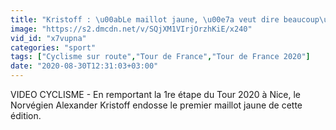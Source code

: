 ```yaml
---
title: "Kristoff : \u00abLe maillot jaune, \u00e7a veut dire beaucoup\u00bb - Cyclisme - Tour de France"
image: "https://s2.dmcdn.net/v/SQjXM1VIrjOrzhKiE/x240"
vid_id: "x7vupna"
categories: "sport"
tags: ["Cyclisme sur route","Tour de France","Tour de France 2020"]
date: "2020-08-30T12:31:03+03:00"
---
```

VIDEO CYCLISME - En remportant la 1re étape du Tour 2020 à Nice, le Norvégien Alexander Kristoff endosse le premier maillot jaune de cette édition.
